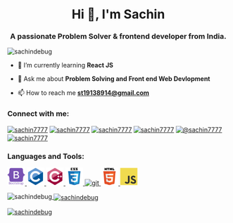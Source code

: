<h1 align="center">Hi 👋, I'm Sachin</h1>
<h3 align="center">A passionate Problem Solver & frontend developer from India.</h3>

<p align="left"> <img src="https://komarev.com/ghpvc/?username=sachindebug&label=Profile%20views&color=0e75b6&style=flat" alt="sachindebug" /> </p>

- 🌱 I’m currently learning **React JS**

- 💬 Ask me about **Problem Solving and Front end Web Devlopment**

- 📫 How to reach me **st19138914@gmail.com**

<h3 align="left">Connect with me:</h3>
<p align="left">

<a href="https://www.codechef.com/users/sachin7777" target="blank"><img align="center" src="https://cdn.jsdelivr.net/npm/simple-icons@3.1.0/icons/codechef.svg" alt="sachin7777" height="30" width="40" /></a>
<a href="https://www.hackerrank.com/sachin7777" target="blank"><img align="center" src="https://raw.githubusercontent.com/rahuldkjain/github-profile-readme-generator/master/src/images/icons/Social/hackerrank.svg" alt="sachin7777" height="30" width="40" /></a>
<a href="https://codeforces.com/profile/sachin7777" target="blank"><img align="center" src="https://cdn.jsdelivr.net/npm/simple-icons@3.0.1/icons/codeforces.svg" alt="sachin7777" height="30" width="40" /></a>
<a href="https://www.leetcode.com/sachin7777" target="blank"><img align="center" src="https://raw.githubusercontent.com/rahuldkjain/github-profile-readme-generator/master/src/images/icons/Social/leet-code.svg" alt="sachin7777" height="30" width="40" /></a>
<a href="https://www.hackerearth.com/@sachin7777" target="blank"><img align="center" src="https://raw.githubusercontent.com/rahuldkjain/github-profile-readme-generator/master/src/images/icons/Social/hackerearth.svg" alt="@sachin7777" height="30" width="40" /></a>
<a href="https://auth.geeksforgeeks.org/user/sachin7777" target="blank"><img align="center" src="https://raw.githubusercontent.com/rahuldkjain/github-profile-readme-generator/master/src/images/icons/Social/geeks-for-geeks.svg" alt="sachin7777" height="30" width="40" /></a>
</p>

<h3 align="left">Languages and Tools:</h3>
<p align="left"> <a href="https://getbootstrap.com" target="_blank"> <img src="https://raw.githubusercontent.com/devicons/devicon/master/icons/bootstrap/bootstrap-plain-wordmark.svg" alt="bootstrap" width="40" height="40"/> </a> <a href="https://www.cprogramming.com/" target="_blank"> <img src="https://raw.githubusercontent.com/devicons/devicon/master/icons/c/c-original.svg" alt="c" width="40" height="40"/> </a> <a href="https://www.w3schools.com/cpp/" target="_blank"> <img src="https://raw.githubusercontent.com/devicons/devicon/master/icons/cplusplus/cplusplus-original.svg" alt="cplusplus" width="40" height="40"/> </a> <a href="https://www.w3schools.com/css/" target="_blank"> <img src="https://raw.githubusercontent.com/devicons/devicon/master/icons/css3/css3-original-wordmark.svg" alt="css3" width="40" height="40"/> </a> <a href="https://git-scm.com/" target="_blank"> <img src="https://www.vectorlogo.zone/logos/git-scm/git-scm-icon.svg" alt="git" width="40" height="40"/> </a> <a href="https://www.w3.org/html/" target="_blank"> <img src="https://raw.githubusercontent.com/devicons/devicon/master/icons/html5/html5-original-wordmark.svg" alt="html5" width="40" height="40"/> </a> <a href="https://developer.mozilla.org/en-US/docs/Web/JavaScript" target="_blank"> <img src="https://raw.githubusercontent.com/devicons/devicon/master/icons/javascript/javascript-original.svg" alt="javascript" width="40" height="40"/> </a> <a href="https://sass-lang.com" target="_blank">

<p><img align="left" src="https://github-readme-stats.vercel.app/api/top-langs?username=sachindebug&show_icons=true&locale=en&layout=compact" alt="sachindebug" /></p>

<p>&nbsp;<img align="center" src="https://github-readme-stats.vercel.app/api?username=sachindebug&show_icons=true&locale=en" alt="sachindebug" /></p>

<p><img align="center" src="https://github-readme-streak-stats.herokuapp.com/?user=sachindebug&" alt="sachindebug" /></p>
